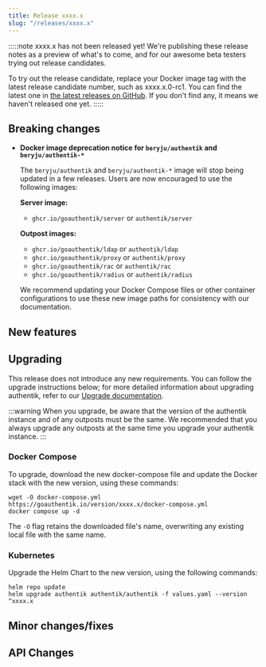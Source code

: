 ```yaml
---
title: Release xxxx.x
slug: "/releases/xxxx.x"
---
```


:::::note
xxxx.x has not been released yet! We're publishing these release notes as a preview of what's to come, and for our awesome beta testers trying out release candidates.

To try out the release candidate, replace your Docker image tag with the latest release candidate number, such as xxxx.x.0-rc1. You can find the latest one in [the latest releases on GitHub](https://github.com/goauthentik/authentik/releases). If you don't find any, it means we haven't released one yet.
:::::

## Breaking changes

- **Docker image deprecation notice for `beryju/authentik` and `beryju/authentik-*`**

    The `beryju/authentik` and `beryju/authentik-*` image will stop being updated in a few releases. Users are now encouraged to use the following images:

    **Server image:**
    - `ghcr.io/goauthentik/server` or `authentik/server`

    **Outpost images:**
    - `ghcr.io/goauthentik/ldap` or `authentik/ldap`
    - `ghcr.io/goauthentik/proxy` or `authentik/proxy`
    - `ghcr.io/goauthentik/rac` or `authentik/rac`
    - `ghcr.io/goauthentik/radius` or `authentik/radius`

    We recommend updating your Docker Compose files or other container configurations to use these new image paths for consistency with our documentation.

## New features

## Upgrading

This release does not introduce any new requirements. You can follow the upgrade instructions below; for more detailed information about upgrading authentik, refer to our [Upgrade documentation](../../install-config/upgrade.mdx).

:::warning
When you upgrade, be aware that the version of the authentik instance and of any outposts must be the same. We recommended that you always upgrade any outposts at the same time you upgrade your authentik instance.
:::

### Docker Compose

To upgrade, download the new docker-compose file and update the Docker stack with the new version, using these commands:

```shell
wget -O docker-compose.yml https://goauthentik.io/version/xxxx.x/docker-compose.yml
docker compose up -d
```

The `-O` flag retains the downloaded file's name, overwriting any existing local file with the same name.

### Kubernetes

Upgrade the Helm Chart to the new version, using the following commands:

```shell
helm repo update
helm upgrade authentik authentik/authentik -f values.yaml --version ^xxxx.x
```

## Minor changes/fixes

<!-- _Insert the output of `make gen-changelog` here_ -->

## API Changes

<!-- _Insert output of `make gen-diff` here_ -->
